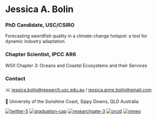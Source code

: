 
 # Jessica A. Bolin  
### PhD Candidate, USC/CSIRO
Forecasting swordfish quality in a climate-change hotspot: a tool for dynamic industry adaptation
### Chapter Scientist, IPCC AR6
WGII Chapter 3: Oceans and Coastal Ecosystems and their Services

### Contact

✉️ jessica.bolin@research.usc.edu.au / jessica.anne.bolin@gmail.com

📍 University of the Sunshine Coast, Sippy Downs, QLD Australia


[![twitter-5](https://user-images.githubusercontent.com/37993300/133866277-0b36522f-25dd-490b-8dd2-cecc3e7a5121.png)][1]    [![graduation-cap](https://user-images.githubusercontent.com/37993300/133866093-49544091-cf2c-467a-b623-8eb4d8b2252d.png)][2]    [![researchgate-3](https://user-images.githubusercontent.com/37993300/133866254-ed9ab324-e7a9-4faa-9a37-e30db774783f.png)][3]    [![orcid](https://user-images.githubusercontent.com/37993300/133866217-c14564da-495d-450f-8650-aeb14ed4ce8b.png)][4]    [![vimeo](https://user-images.githubusercontent.com/37993300/133866307-41b04d28-74fe-4ebc-91c8-49c336774776.png)][5]



[1]: http://www.twitter.com/jessieabolin
[2]: https://scholar.google.com.au/citations?user=ahZht6IAAAAJ&hl=en
[3]: https://www.researchgate.net/profile/Jessica-Bolin-3
[4]: https://orcid.org/0000-0002-9868-7511
[5]: https://vimeo.com/jessicabolin
